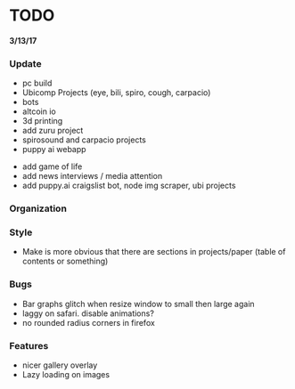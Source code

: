 # TODO
#### 3/13/17

### Update
* pc build
* Ubicomp Projects (eye, bili, spiro, cough, carpacio)
* bots
* altcoin io
* 3d printing
* add zuru project
* spirosound and carpacio projects
* puppy ai webapp
<!-- * Download link for rtunes -->
<!-- * add paper + poster for spiro -->
<!-- * add ios app puppy -->
* add game of life
* add news interviews / media attention
* add puppy.ai craigslist bot, node img scraper, ubi projects

### Organization


### Style
* Make is more obvious that there are sections in projects/paper (table of
  contents or something)

### Bugs
* Bar graphs glitch when resize window to small then large again
* laggy on safari. disable animations?
* no rounded radius corners in firefox


### Features
* nicer gallery overlay
* Lazy loading on images
